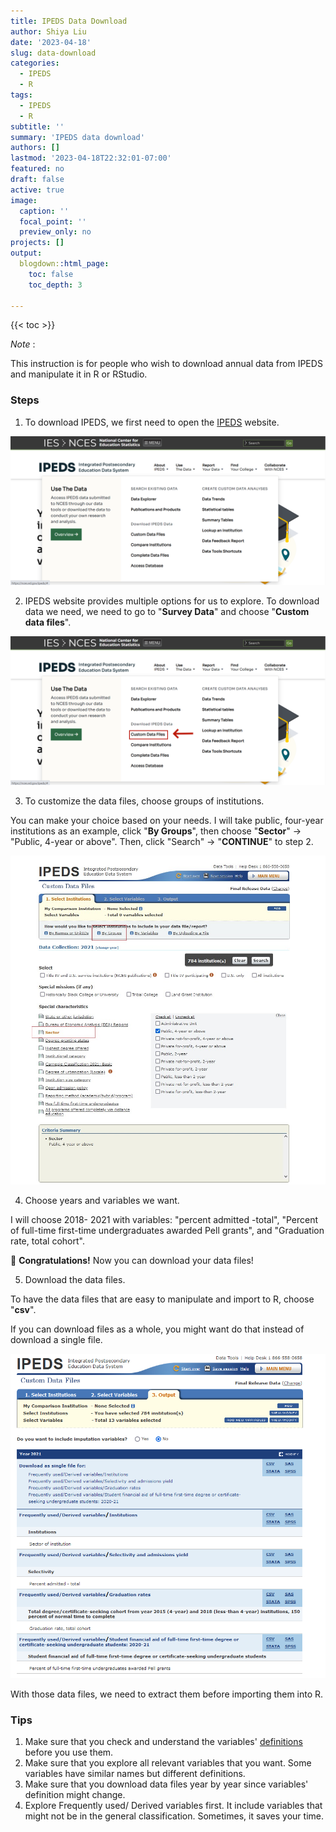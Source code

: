 ```yaml
---
title: IPEDS Data Download
author: Shiya Liu
date: '2023-04-18'
slug: data-download
categories:
  - IPEDS
  - R
tags:
  - IPEDS
  - R
subtitle: ''
summary: 'IPEDS data download'
authors: []
lastmod: '2023-04-18T22:32:01-07:00'
featured: no
draft: false
active: true
image:
  caption: ''
  focal_point: ''
  preview_only: no
projects: []
output:
  blogdown::html_page:
    toc: false
    toc_depth: 3

---
```


{{< toc >}}

*Note* : 

This instruction is for people who wish to download annual data from IPEDS and manipulate it in R or RStudio.

### Steps

1.  To download IPEDS, we first need to open the [IPEDS](https://nces.ed.gov/ipeds/use-the-data) website.

![](images/IPEDS1.png)

2.  IPEDS website provides multiple options for us to explore. To download data we need, we need to go to "**Survey Data**" and choose "**Custom data files**".

![](images/IPEDS2.png)

3.  To customize the data files, choose groups of institutions.

You can make your choice based on your needs. I will take public, four-year institutions as an example, click "**By Groups**", then choose "**Sector**" -\> "Public, 4-year or above". Then, click "Search" -\> "**CONTINUE**" to step 2.

![](images/IPEDS3.jpg)

4.  Choose years and variables we want.

I will choose 2018- 2021 with variables: "percent admitted -total", "Percent of full-time first-time undergraduates awarded Pell grants", and "Graduation rate, total cohort".

🌻 **Congratulations!** Now you can download your data files!

5.  Download the data files.

To have the data files that are easy to manipulate and import to R, choose "**csv**".

If you can download files as a whole, you might want do that instead of download a single file.

![](images/IPEDS4.jpg)

With those data files, we need to extract them before importing them into R.

### Tips

1.  Make sure that you check and understand the variables' [definitions](https://surveys.nces.ed.gov/ipeds/public/glossary) before you use them.
2.  Make sure that you explore all relevant variables that you want. Some variables have similar names but different definitions.
3.  Make sure that you download data files year by year since variables' definition might change.
4.  Explore Frequently used/ Derived variables first. It include variables that might not be in the general classification. Sometimes, it saves your time.
